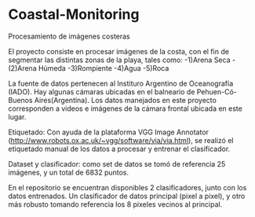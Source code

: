 # Coastal-Monitoring
Procesamiento de imágenes costeras 

El proyecto consiste en procesar imágenes de la costa, con el fin de segmentar las distintas zonas de la playa, tales como:
-1)Arena Seca 
-(2)Arena Húmeda 
-3)Rompiente 
-4)Agua 
-5)Roca

La fuente de datos pertenecen al Instituro Argentino de Oceanografía (IADO). Hay algunas cámaras ubicadas en el balneario de Pehuen-Có-Buenos Aires(Argentina). Los datos manejados en este proyecto corresponden a videos e imágenes de la cámara frontal ubicada en este lugar.

Etiquetado:
Con ayuda de la plataforma VGG Image Annotator (http://www.robots.ox.ac.uk/~vgg/software/via/via.html), se realizó el etiquetado manual de los datos a procesar y entrenar el clasificador.

Dataset y clasificador: como set de datos se tomó de referencia 25 imágenes, y un total de 6832 puntos.

En el repositorio se encuentran disponibles 2 clasificadores, junto con los datos entrenados. Un clasificador de datos principal (pixel a pixel), y otro más robusto tomando referencia los 8 pixeles vecinos al principal.
